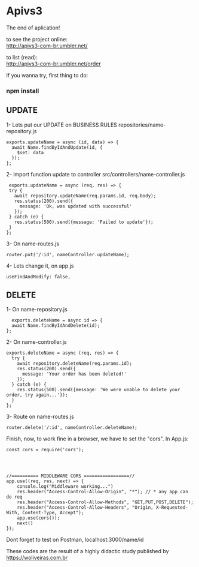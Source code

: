 <h1>Apivs3</h1>
The end of aplication!


to see the project online:<br>
http://apivs3-com-br.umbler.net/


to list (read):<br>
http://apivs3-com-br.umbler.net/order

If you wanna try, first thing to do:
<h3>npm install</h3>



<h2>UPDATE</h2>

1- Lets put our UPDATE on BUSINESS RULES
 repositories/name-repository.js

    exports.updateName = async (id, data) => {
      await Name.findByIdAndUpdate(id, {
        $set: data
      });
    };

2- import function update to controller
  src/controllers/name-controller.js

     exports.updateName = async (req, res) => {
     try {
       await repository.updateName(req.params.id, req.body);
       res.status(200).send({
         message: 'Ok, was updated with successful'
       });
     } catch (e) {
       res.status(500).send({message: 'Failed to update'});
     }
    };


3- On name-routes.js 

    router.put('/:id', nameController.updateName);


4-  Lets change it, on app.js
     
    useFindAndModify: false,



<h2>DELETE</h2>


1- On name-repository.js

      exports.deleteName = async id => {
      await Name.findByIdAndDelete(id);
    };

2- On name-controller.js


    

    exports.deleteName = async (req, res) => {
      try {
        await repository.deleteName(req.params.id);
        res.status(200).send({
          message: 'Your order has been deleted!'
        });
      } catch (e) {
        res.status(500).send({message: 'We were unable to delete your order, try again...'});
      }
    };


3- Route on name-routes.js

    router.delete('/:id', nameController.deleteName);




Finish, now, to work fine in a browser, we have to set the "cors".
In App.js:
      
      
    const cors = require('cors');
 
 
 
 
    //========== MIDDLEWARE CORS =================//
    app.use((req, res, next) => {
        console.log("Middleware working...")
        res.header("Access-Control-Allow-Origin", "*"); // * any app can do req
        res.header("Access-Control-Allow-Methods", "GET,PUT,POST,DELETE");
        res.header("Access-Control-Allow-Headers", "Origin, X-Requested-With, Content-Type, Accept");
        app.use(cors());
        next()
    });








Dont forget to test on Postman, localhost:3000/name/id

<tr>

These codes are the result of a highly didactic study published by https://woliveiras.com.br
